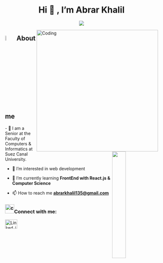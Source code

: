 
<h1 align='center'>Hi 👋 , I’m Abrar Khalil</h1> 


<p align="center">
  <img src="https://readme-typing-svg.demolab.com/?lines=I+am+a+Computer+Scinece+student;Web+Develober;Comptative+programming;Software+Engineering;&font=Fira%20Code&center=true&size=30&width=600&height=150&duration=4000&pause=1000">
</p>
<img align="right" alt="Coding" width="400" src="https://i.pinimg.com/originals/e8/f4/53/e8f453469a3ec97ecd354df465d73913.gif">

## <img src = "https://i.pinimg.com/originals/3f/7e/4e/3f7e4eff7c96e9fe4b8b4b1ff3f7bdb5.gif" width = 6.5%> About me

<img align="right" src="https://github.com/7oSkaaa/7oSkaaa/blob/main/Images/Right_Side.gif?raw=true" width=30%>
- 🔭 I am a Senior at the Faculty of Computers & Informatics at Suez Canal University.
  
- 👀 I’m interested in web development
  
- 🌱 I’m currently learning **FrontEnd with React.js & Computer Science**
  
- 📫 How to reach me **abrarkhalil135@gmail.com**


<h3 align="left"><img height="30" src='https://raw.githubusercontent.com/7oSkaaa/7oSkaaa/main/Images/Connect-with-me.gif' alt='contact with me'/>Connect with me:</h3>
<p align="left">
  <a href='https://www.linkedin.com/in/abrarkhalil26/' target='_blank'><img  height="30" width="40" align="center" src='https://www.svgrepo.com/show/57106/linkedin.svg' alt='Linked_in'/></a>
  <a href=''></a>
</p>
